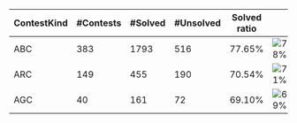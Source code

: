 | ContestKind | #Contests | #Solved | #Unsolved | Solved ratio | |
| - | - | - | - | - | - |
| ABC | 383 | 1793 | 516 | 77.65% | ![78%](https://progress-bar.xyz/78?title=Solved) |
| ARC | 149 | 455 | 190 | 70.54% | ![71%](https://progress-bar.xyz/71?title=Solved) |
| AGC | 40 | 161 | 72 | 69.10% | ![69%](https://progress-bar.xyz/69?title=Solved) |

